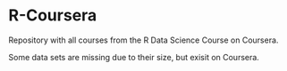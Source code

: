 # R-Coursera

Repository with all courses from the R Data Science Course on Coursera. 

Some data sets are missing due to their size, but exisit on Coursera. 

